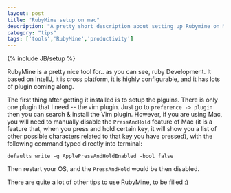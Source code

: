 ```yaml
---
layout: post
title: "RubyMine setup on mac"
description: "A pretty short description about setting up Rubymine on Mac"
category: "tips"
tags: ['tools','RubyMine','productivity']
---
```

{% include JB/setup %}

RubyMine is a pretty nice tool for.. as you can see, ruby Development. It based
on IntellJ, it is cross platform, it is highly configurable, and it has lots of
plugin coming along.


The first thing after getting it installed is to setup the plguins. There is
only one plugin that I need -- the vim plugin. Just go to `preference -> plugin`
then you can search & install the Vim plugin. However, if you are using Mac, you
will need to manually disable the `PressAndHold` feature of Mac (it is a feature
that, when you press and hold certain key, it will show you a list of other
possible characters related to that key you have pressed), with the following
command typed directly into terminal:

    defaults write -g ApplePressAndHoldEnabled -bool false

Then restart your OS, and the `PressAndHold` would be then disabled.


There are quite a lot of other tips to use RubyMine, to be filled :)

